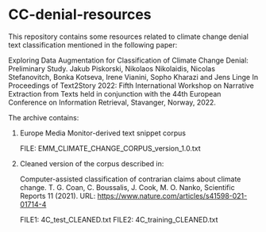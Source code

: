 # CC-denial-resources
This repository contains some resources related to climate change denial text classification
mentioned in the following paper:

Exploring Data Augmentation for Classification of Climate Change Denial: Preliminary Study.
Jakub Piskorski, Nikolaos Nikolaidis, Nicolas Stefanovitch, Bonka Kotseva, Irene Vianini, Sopho Kharazi and Jens Linge
In Proceedings of Text2Story 2022: Fifth International Workshop on Narrative Extraction from Texts held in conjunction with the 44th European Conference on Information Retrieval, Stavanger, Norway, 2022.

The archive contains:

1. Europe Media Monitor-derived text snippet corpus

   FILE: EMM_CLIMATE_CHANGE_CORPUS_version_1.0.txt

2. Cleaned version of the corpus described in: 
   
   Computer-assisted classification of contrarian claims about climate change.
   T. G. Coan, C. Boussalis, J. Cook, M. O. Nanko,
   Scientific Reports 11 (2021).
   URL: https://www.nature.com/articles/s41598-021-01714-4

   FILE1: 4C_test_CLEANED.txt
   FILE2: 4C_training_CLEANED.txt


